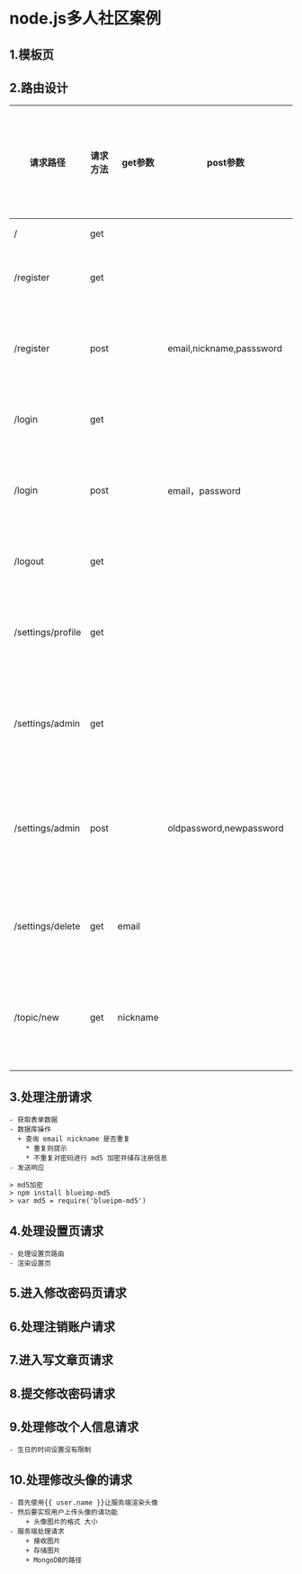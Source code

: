 # node.js多人社区案例

## 1.模板页

## 2.路由设计

|      请求路径     | 请求方法 | get参数  |         post参数         | 是否需要登录权限 |       备注       |
|-------------------|----------|----------|--------------------------|------------------|------------------|
| /                 | get      |          |                          |                  | 首页             |
| /register         | get      |          |                          |                  | 注册页面         |
| /register         | post     |          | email,nickname,passsword |                  | 提交注册请求     |
| /login            | get      |          |                          |                  | 登录页面         |
| /login            | post     |          | email，password          |                  | 提交登录请求     |
| /logout           | get      |          |                          |                  | 退出登录         |
| /settings/profile | get      |          |                          | 是               | 进入设置页面     |
| /settings/admin   | get      |          |                          | 是               | 进入修改密码页   |
| /settings/admin   | post     |          | oldpassword,newpassword  | 是               | 提交修改密码请求 |
| /settings/delete  | get      | email    |                          | 是               | 注销账户请求     |
| /topic/new        | get      | nickname |                          | 是               | 进入写博客页面   |
|                   |          |          |                          |                  |                  |

## 3.处理注册请求
    - 获取表单数据
    - 数据库操作
      + 查询 email nickname 是否重复
        * 重复则提示
        * 不重复对密码进行 md5 加密并储存注册信息
    - 发送响应

    > md5加密
    > npm install blueimp-md5
    > var md5 = require('blueipm-md5')

## 4.处理设置页请求
    - 处理设置页路由
    - 渲染设置页

## 5.进入修改密码页请求

## 6.处理注销账户请求

## 7.进入写文章页请求

## 8.提交修改密码请求

## 9.处理修改个人信息请求
    - 生日的时间设置没有限制

## 10.处理修改头像的请求
    - 首先使用{{ user.name }}让服务端渲染头像
    - 然后要实现用户上传头像的请功能
        + 头像图片的格式 大小
    - 服务端处理请求
        + 接收图片
        + 存储图片
        + MongoDB的路径



